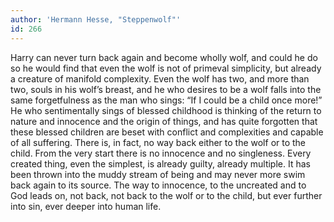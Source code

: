 ```yaml
---
author: 'Hermann Hesse, "Steppenwolf"'
id: 266
---
```


Harry can never turn back again and become wholly wolf, and could he do so he would find that even the wolf is not of primeval simplicity, but already a creature of manifold complexity. Even the wolf has two, and more than two, souls in his wolf’s breast, and he who desires to be a wolf falls into the same forgetfulness as the man who sings: “If I could be a child once more!” He who sentimentally sings of blessed childhood is thinking of the return to nature and innocence and the origin of things, and has quite forgotten that these blessed children are beset with conflict and complexities and capable of all suffering. There is, in fact, no way back either to the wolf or to the child. From the very start there is no innocence and no singleness. Every created thing, even the simplest, is already guilty, already multiple. It has been thrown into the muddy stream of being and may never more swim back again to its source. The way to innocence, to the uncreated and to God leads on, not back, not back to the wolf or to the child, but ever further into sin, ever deeper into human life.